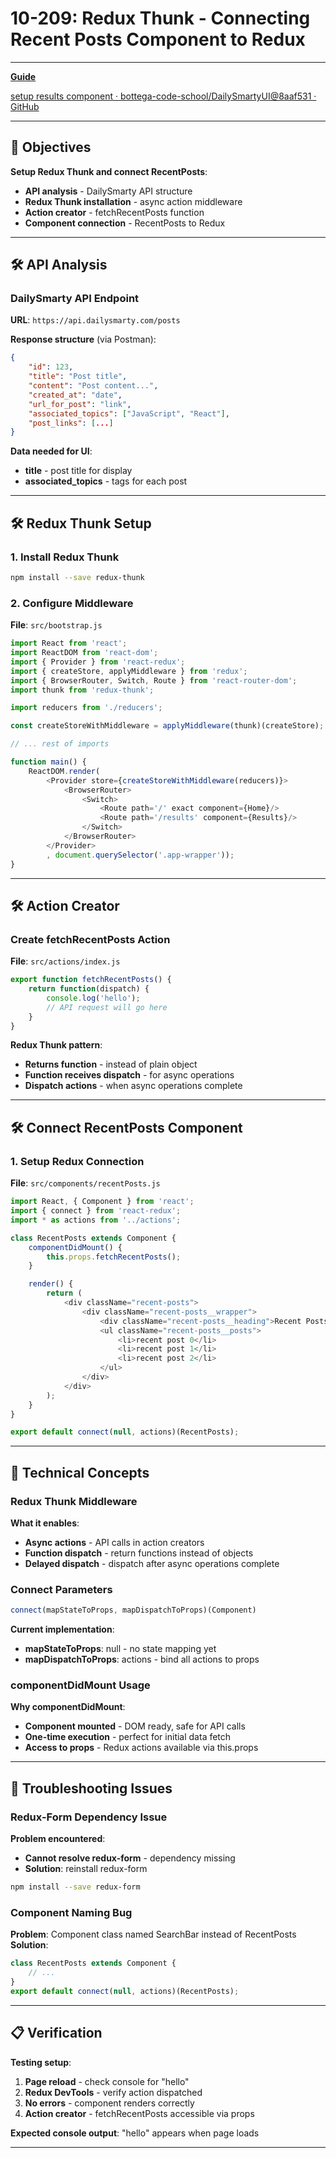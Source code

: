# 10-209: Redux Thunk - Connecting Recent Posts Component to Redux

---

**[Guide](https://devcamp.com/pt-full-stack-development-javascript-python-react/guide/redux-thunk-connecting-recent-posts-component-redux)**

[setup results component · bottega-code-school/DailySmartyUI@8aaf531 · GitHub](https://github.com/bottega-code-school/DailySmartyUI/commit/8aaf531f2dfb3cf7881e1ad97e7683f362f66bf4)

---

## 🎯 Objectives

**Setup Redux Thunk and connect RecentPosts**:

- **API analysis** - DailySmarty API structure
- **Redux Thunk installation** - async action middleware
- **Action creator** - fetchRecentPosts function
- **Component connection** - RecentPosts to Redux

---

## 🛠️ API Analysis

### DailySmarty API Endpoint

**URL**: `https://api.dailysmarty.com/posts`

**Response structure** (via Postman):

```json
{
    "id": 123,
    "title": "Post title",
    "content": "Post content...",
    "created_at": "date",
    "url_for_post": "link",
    "associated_topics": ["JavaScript", "React"],
    "post_links": [...]
}
```

**Data needed for UI**:

- **title** - post title for display
- **associated_topics** - tags for each post

---

## 🛠️ Redux Thunk Setup

### 1. Install Redux Thunk

```bash
npm install --save redux-thunk
```

### 2. Configure Middleware

**File**: `src/bootstrap.js`

```javascript
import React from 'react';
import ReactDOM from 'react-dom';
import { Provider } from 'react-redux';
import { createStore, applyMiddleware } from 'redux';
import { BrowserRouter, Switch, Route } from 'react-router-dom';
import thunk from 'redux-thunk';

import reducers from './reducers';

const createStoreWithMiddleware = applyMiddleware(thunk)(createStore);

// ... rest of imports

function main() {
    ReactDOM.render(
        <Provider store={createStoreWithMiddleware(reducers)}>
            <BrowserRouter>
                <Switch>
                    <Route path='/' exact component={Home}/>
                    <Route path='/results' component={Results}/>
                </Switch>
            </BrowserRouter>
        </Provider>
        , document.querySelector('.app-wrapper'));
}
```

---

## 🛠️ Action Creator

### Create fetchRecentPosts Action

**File**: `src/actions/index.js`

```javascript
export function fetchRecentPosts() {
    return function(dispatch) {
        console.log('hello');
        // API request will go here
    }
}
```

**Redux Thunk pattern**:

- **Returns function** - instead of plain object
- **Function receives dispatch** - for async operations
- **Dispatch actions** - when async operations complete

---

## 🛠️ Connect RecentPosts Component

### 1. Setup Redux Connection

**File**: `src/components/recentPosts.js`

```javascript
import React, { Component } from 'react';
import { connect } from 'react-redux';
import * as actions from '../actions';

class RecentPosts extends Component {
    componentDidMount() {
        this.props.fetchRecentPosts();
    }

    render() {
        return (
            <div className="recent-posts">
                <div className="recent-posts__wrapper">
                    <div className="recent-posts__heading">Recent Posts</div>
                    <ul className="recent-posts__posts">
                        <li>recent post 0</li>
                        <li>recent post 1</li>
                        <li>recent post 2</li>
                    </ul>
                </div>
            </div>
        );
    }
}

export default connect(null, actions)(RecentPosts);
```

---

## 📧 Technical Concepts

### Redux Thunk Middleware

**What it enables**:

- **Async actions** - API calls in action creators
- **Function dispatch** - return functions instead of objects
- **Delayed dispatch** - dispatch after async operations complete

### Connect Parameters

```javascript
connect(mapStateToProps, mapDispatchToProps)(Component)
```

**Current implementation**:

- **mapStateToProps**: null - no state mapping yet
- **mapDispatchToProps**: actions - bind all actions to props

### componentDidMount Usage

**Why componentDidMount**:

- **Component mounted** - DOM ready, safe for API calls
- **One-time execution** - perfect for initial data fetch
- **Access to props** - Redux actions available via this.props

---

## 📧 Troubleshooting Issues

### Redux-Form Dependency Issue

**Problem encountered**:

- **Cannot resolve redux-form** - dependency missing
- **Solution**: reinstall redux-form

```bash
npm install --save redux-form
```

### Component Naming Bug

**Problem**: Component class named SearchBar instead of RecentPosts
**Solution**: 

```javascript
class RecentPosts extends Component {
    // ...
}
export default connect(null, actions)(RecentPosts);
```

---

## 📋 Verification

**Testing setup**:

1. **Page reload** - check console for "hello"
2. **Redux DevTools** - verify action dispatched
3. **No errors** - component renders correctly
4. **Action creator** - fetchRecentPosts accessible via props

**Expected console output**: "hello" appears when page loads

---
